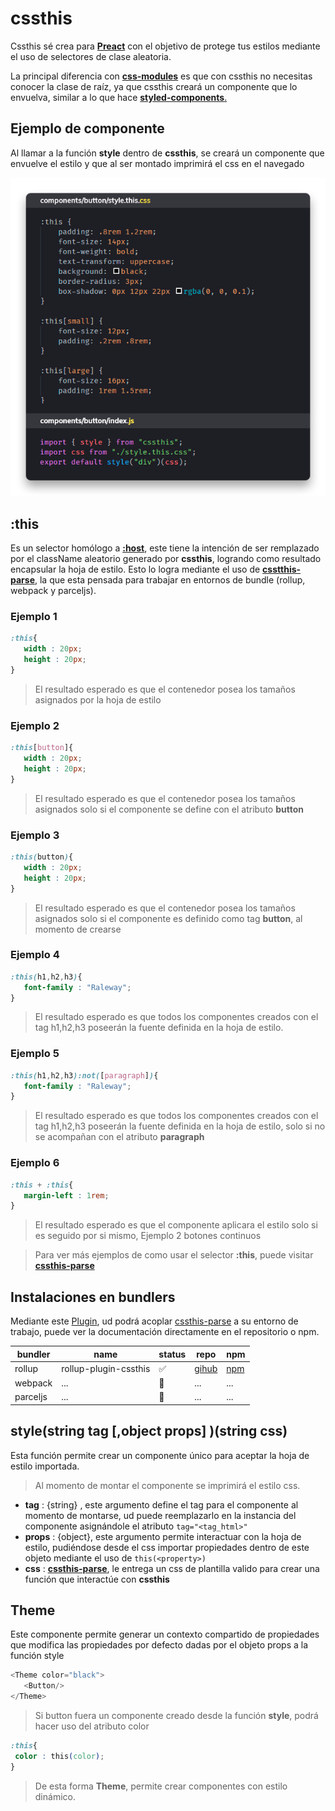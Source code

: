 # cssthis

Cssthis sé crea para [**Preact**](https://preactjs.com) con el objetivo de protege tus estilos mediante el uso de selectores de clase aleatoria.

La principal diferencia con [**css-modules**](https://github.com/css-modules/css-modules) es que con cssthis no necesitas conocer la clase de raíz, ya que cssthis creará un componente que lo envuelva, similar a lo que hace [**styled-components**.](https://www.styled-components.com/)

## Ejemplo de componente

Al llamar a la función **style** dentro de **cssthis**, se creará un componente que envuelve el estilo y que al ser montado imprimirá el css en el navegado

![Ejemplo](../../img/sample-button.png)

## :this

Es un selector homólogo a [**:host**](https://developer.mozilla.org/en-US/docs/Web/CSS/:host()), este tiene la intención de ser remplazado por el className aleatorio generado por **cssthis**, logrando como resultado encapsular la hoja de estilo.
Esto lo logra mediante el uso de [**csstthis-parse**](https://github.com/uppercod/cssthis-parse), la que esta pensada para trabajar en entornos de bundle (rollup, webpack y parceljs).

### Ejemplo 1

```css
:this{
   width : 20px;
   height : 20px;
}
```
> El resultado esperado es que el contenedor posea los tamaños asignados por la hoja de estilo
### Ejemplo 2
```css
:this[button]{
   width : 20px;
   height : 20px;
}
```
> El resultado esperado es que el contenedor posea los tamaños asignados solo si el componente se define con el atributo **button**

### Ejemplo 3

```css
:this(button){
   width : 20px;
   height : 20px;
}
```
> El resultado esperado es que el contenedor posea los tamaños asignados solo si el componente es definido como tag **button**, al momento de crearse


### Ejemplo  4

```css
:this(h1,h2,h3){
   font-family : "Raleway";
}
```
> El resultado esperado es que todos los componentes creados con el tag h1,h2,h3 poseerán la fuente definida en la hoja de estilo.

### Ejemplo 5

```css
:this(h1,h2,h3):not([paragraph]){
   font-family : "Raleway";
}
```
> El resultado esperado es que todos los componentes creados con el tag h1,h2,h3 poseerán la fuente definida en la hoja de estilo, solo si no se acompañan con el atributo  **paragraph**

### Ejemplo 6

```css
:this + :this{
   margin-left : 1rem;
}
```

> El resultado esperado es que el componente aplicara el estilo solo si es seguido por si mismo, Ejemplo 2 botones continuos

>Para ver más ejemplos de como usar el selector **:this**, puede visitar  [**cssthis-parse**](https://github.com/uppercod/cssthis-parse)

## Instalaciones en bundlers

Mediante este [Plugin](https://github.com/uppercod/rollup-plugin-cssthis), ud podrá acoplar [cssthis-parse](https://github.com/uppercod/cssthis-parse) a su entorno de trabajo, puede ver la documentación directamente en el repositorio o npm.

| bundler | name | status | repo | npm |
|---------|------|--------|------|-----|
| rollup  | rollup-plugin-cssthis | ✅ | [gihub](https://github.com/uppercod/rollup-plugin-cssthis)| [npm](https://www.npmjs.com/package/rollup-plugin-cssthis) |
| webpack |...| 👷 |...|...|
| parceljs |...| 👷 |...|...|


## style(string tag [,object props] )(string css)

Esta función permite crear un componente único para aceptar la hoja de estilo importada.
> Al momento de montar el componente se imprimirá el estilo css.
* **tag** : {string} , este argumento define el tag para el componente al momento de montarse, ud puede reemplazarlo en la instancia del componente asignándole el atributo `tag="<tag_html>"`
* **props**  : {object}, este argumento permite interactuar con la hoja de estilo, pudiéndose desde el css importar propiedades dentro de este objeto mediante el uso de `this(<property>)`
* **css** : [**cssthis-parse**](https://github.com/uppercod/cssthis-parse), le entrega un css de plantilla valido para crear una función que interactúe con **cssthis**

## Theme
Este componente permite generar un contexto compartido de propiedades que modifica las propiedades por defecto dadas por el objeto props a la función style
```js
<Theme color="black">
   <Button/>
</Theme>
```
> Si button fuera un componente creado desde la función **style**, podrá hacer uso del atributo color
```css
:this{
 color : this(color);
}
```
> De esta forma **Theme**, permite crear componentes con estilo dinámico.